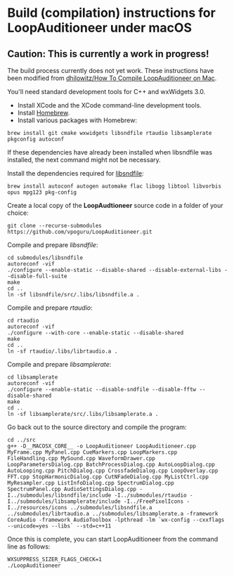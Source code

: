 # Build (compilation) instructions for LoopAuditioneer under macOS

## **Caution: This is currently a work in progress!**

The build process currently does not yet work. These instructions have been modified from [dhilowitz/How To Compile LoopAuditioneer on Mac](https://gist.github.com/dhilowitz/bf12ac1f6931068a92211850fdde1f81).

You'll need standard development tools for C++ and wxWidgets 3.0.

- Install XCode and the XCode command-line development tools.
- Install [Homebrew](https://brew.sh).
- Install various packages with Homebrew:

```
brew install git cmake wxwidgets libsndfile rtaudio libsamplerate pkgconfig autoconf
```

If these dependencies have already been installed when libsndfile was installed, the next command might not be necessary.

Install the dependencies required for [libsndfile](https://github.com/libsndfile/libsndfile):

```
brew install autoconf autogen automake flac libogg libtool libvorbis opus mpg123 pkg-config
```

Create a local copy of the **LoopAudtioneer** source code in a folder of your choice:

```
git clone --recurse-submodules https://github.com/vpoguru/LoopAuditioneer.git
```

Compile and prepare _libsndfile_:

```
cd submodules/libsndfile
autoreconf -vif
./configure --enable-static --disable-shared --disable-external-libs --disable-full-suite
make
cd ..
ln -sf libsndfile/src/.libs/libsndfile.a .
```

Compile and prepare _rtaudio_:

```
cd rtaudio
autoreconf -vif
./configure --with-core --enable-static --disable-shared
make
cd ..
ln -sf rtaudio/.libs/librtaudio.a .
```

Compile and prepare _libsamplerate_:

```
cd libsamplerate
autoreconf -vif
./configure --enable-static --disable-sndfile --disable-fftw --disable-shared
make
cd ..
ln -sf libsamplerate/src/.libs/libsamplerate.a .
```

Go back out to the source directory and compile the program:

```
cd ../src
g++ -D__MACOSX_CORE__ -o LoopAuditioneer LoopAuditioneer.cpp MyFrame.cpp MyPanel.cpp CueMarkers.cpp LoopMarkers.cpp FileHandling.cpp MySound.cpp WaveformDrawer.cpp LoopParametersDialog.cpp BatchProcessDialog.cpp AutoLoopDialog.cpp AutoLooping.cpp PitchDialog.cpp CrossfadeDialog.cpp LoopOverlay.cpp FFT.cpp StopHarmonicDialog.cpp CutNFadeDialog.cpp MyListCtrl.cpp MyResampler.cpp ListInfoDialog.cpp SpectrumDialog.cpp SpectrumPanel.cpp AudioSettingsDialog.cpp -I../submodules/libsndfile/include -I../submodules/rtaudio -I../submodules/libsamplerate/include -I../FreePixelIcons -I../resources/icons ../submodules/libsndfile.a ../submodules/librtaudio.a ../submodules/libsamplerate.a -framework CoreAudio -framework AudioToolbox -lpthread -lm `wx-config --cxxflags --unicode=yes --libs` --std=c++11
```

Once this is complete, you can start LoopAuditioneer from the command line as follows:

```
WXSUPPRESS_SIZER_FLAGS_CHECK=1
./LoopAuditioneer
```

